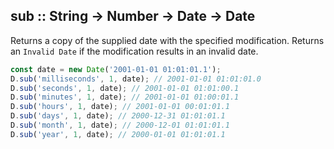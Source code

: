 ## sub :: String -> Number -> Date -> Date

Returns a copy of the supplied date with the specified modification.
Returns an `Invalid Date` if the modification results in an invalid date.

```js
const date = new Date('2001-01-01 01:01:01.1');
D.sub('milliseconds', 1, date); // 2001-01-01 01:01:01.0
D.sub('seconds', 1, date); // 2001-01-01 01:01:00.1
D.sub('minutes', 1, date); // 2001-01-01 01:00:01.1
D.sub('hours', 1, date); // 2001-01-01 00:01:01.1
D.sub('days', 1, date); // 2000-12-31 01:01:01.1
D.sub('month', 1, date); // 2000-12-01 01:01:01.1
D.sub('year', 1, date); // 2000-01-01 01:01:01.1

```
